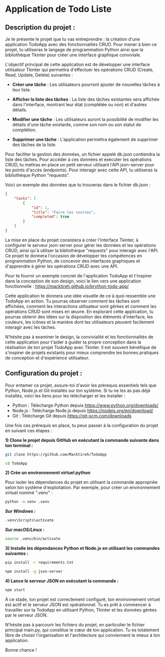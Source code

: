 # Application de Todo Liste

## Description du  projet :

Je te présente le projet que tu vas entreprendre : la création d'une application TodoApp avec des fonctionnalités CRUD. Pour mener à bien ce projet, tu utiliseras le langage de programmation Python ainsi que la bibliothèque Tkinter pour créer une interface graphique conviviale.

L'objectif principal de cette application est de développer une interface utilisateur Tkinter qui permettra d'effectuer les opérations CRUD (Create, Read, Update, Delete) suivantes :

- **Créer une tâche** : Les utilisateurs pourront ajouter de nouvelles tâches à leur liste.

- **Afficher la liste des tâches** : La liste des tâches existantes sera affichée dans l'interface, montrant leur état (complétée ou non) et d'autres détails.

- **Modifier une tâche** : Les utilisateurs auront la possibilité de modifier les détails d'une tâche existante, comme son nom ou son statut de complétion.

- **Supprimer une tâche** : L'application permettra également de supprimer des tâches de la liste.

Pour faciliter la gestion des données, un fichier appelé db.json contiendra la liste des tâches. Pour accéder à ces données et exécuter les opérations CRUD, tu mettras en place un petit serveur utilisant l'API json-server pour les points d'accès (endpoints). Pour interagir avec cette API, tu utiliseras la bibliothèque Python "requests".

Voici un exemple des données que tu trouveras dans le fichier db.json :

```json
{
    "tasks": [
        {
            "id": 1,
            "title": "Faire les courses",
            "completed": true
        }
    ]
}
```

La mise en place du projet consistera à créer l'interface Tkinter, à configurer le serveur json-server pour gérer les données et les opérations CRUD, ainsi qu'à utiliser la bibliothèque "requests" pour interagir avec l'API. Ce projet te donnera l'occasion de développer tes compétences en programmation Python, de concevoir des interfaces graphiques et d'apprendre à gérer les opérations CRUD avec une API.

Pour te fournir un exemple concret de l'application TodoApp et t'inspirer dans la conception de son design, voici le lien vers une application fonctionnelle : https://macktireh.github.io/brython-todo-app/

Cette application te donnera une idée visuelle de ce à quoi ressemble une TodoApp en action. Tu pourras observer comment les tâches sont affichées, comment les interactions utilisateur sont gérées et comment les opérations CRUD sont mises en œuvre. En explorant cette application, tu pourras obtenir des idées sur la disposition des éléments d'interface, les couleurs, les icônes et la manière dont les utilisateurs peuvent facilement interagir avec les tâches.

N'hésite pas à examiner le design, la convivialité et les fonctionnalités de cette application pour t'aider à guider ta propre conception dans la réalisation de ton projet TodoApp avec Tkinter. Il est souvent bénéfique de s'inspirer de projets existants pour mieux comprendre les bonnes pratiques de conception et d'expérience utilisateur.


## Configuration du projet :

Pour entamer ce projet, assure-toi d'avoir les prérequis essentiels tels que Python, Node.js et Git installés sur ton système. Si tu ne les as pas déjà installés, voici les liens pour les télécharger et les installer :

- Python : Télécharge Python depuis https://www.python.org/downloads/
- Node.js : Télécharge Node.js depuis https://nodejs.org/en/download/
- Git : Télécharge Git depuis https://git-scm.com/downloads

Une fois ces prérequis en place, tu peux passer à la configuration du projet en suivant ces étapes :

**1) Clone le projet depuis GitHub en exécutant la commande suivante dans ton terminal :**

```bash
git clone https://github.com/Macktireh/TodoApp
```

```bash
cd TodoApp
```

**2) Crée un environnement virtuel python**

Pour isoler les dépendances du projet en utilisant la commande appropriée selon ton système d'exploitation. Par exemple, pour créer un environnement virtuel nommé ".venv" :

```bash
python -m venv .venv
```

***Sur Windows :***

```bash
.venv\Scripts\activate
```

***Sur macOS/Linux :***

```bash
source .venv/bin/activate
```

**3) Installe les dépendances Python et Node.js en utilisant les commandes suivantes :**

```bash
pip install -r requirements.txt
```

```bash
npm install -g json-server
```

**4) Lance le serveur JSON en exécutant la commande :**

```bash
npm start
```

À ce stade, ton projet est correctement configuré, ton environnement virtuel est actif et le serveur JSON est opérationnel. Tu es prêt à commencer à travailler sur ta TodoApp en utilisant Python, Tkinter et les données gérées par le serveur JSON.

N'hésite pas à parcourir les fichiers du projet, en particulier le fichier principal main.py, qui constitue le cœur de ton application. Tu es totalement libre de choisir l'organisation et l'architecture qui conviennent le mieux à ton application.

Bonne chance !